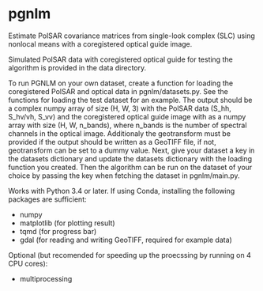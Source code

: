 # pgnlm
Estimate PolSAR covariance matrices from single-look complex (SLC) using nonlocal means with a coregistered optical guide image.

Simulated PolSAR data with coregistered optical guide for testing the algorithm is provided in the data directory.

To run PGNLM on your own dataset, create a function for loading the coregistered PolSAR and optical data in pgnlm/datasets.py. See the functions for loading the test dataset for an example. The output should be a complex numpy array of size (H, W, 3) with the PolSAR data (S_hh, S_hv/vh, S_vv) and the coregistered optical guide image with as a numpy array with size (H, W, n_bands), where n_bands is the number of spectral channels in the optical image. Additionaly the geotransform must be provided if the output should be written as a GeoTIFF file, if not, geotransform can be set to a dummy value.
Next, give your dataset a key in the datasets dictionary and update the datasets dictionary with the loading function you created. Then the algorithm can be run on the dataset of your choice by passing the key when fetching the dataset in pgnlm/main.py.

Works with Python 3.4 or later. 
If using Conda, installing the following packages are sufficient:
- numpy 
- matplotlib (for plotting result)
- tqmd (for progress bar)
- gdal (for reading and writing GeoTIFF, required for example data)

Optional (but recomended for speeding up the proecssing by running on 4 CPU cores):
- multiprocessing
